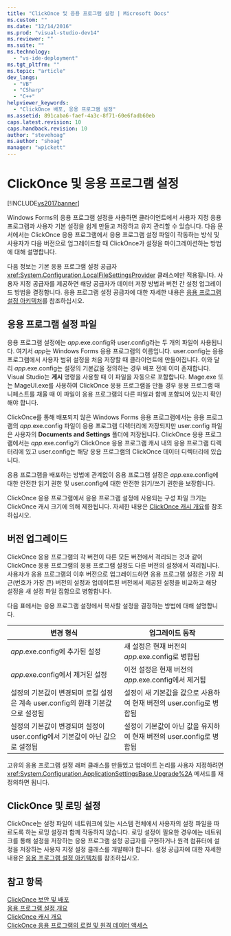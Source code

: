 ```yaml
---
title: "ClickOnce 및 응용 프로그램 설정 | Microsoft Docs"
ms.custom: ""
ms.date: "12/14/2016"
ms.prod: "visual-studio-dev14"
ms.reviewer: ""
ms.suite: ""
ms.technology: 
  - "vs-ide-deployment"
ms.tgt_pltfrm: ""
ms.topic: "article"
dev_langs: 
  - "VB"
  - "CSharp"
  - "C++"
helpviewer_keywords: 
  - "ClickOnce 배포, 응용 프로그램 설정"
ms.assetid: 891caba6-faef-4a3c-8f71-60e6fadb60eb
caps.latest.revision: 10
caps.handback.revision: 10
author: "stevehoag"
ms.author: "shoag"
manager: "wpickett"
---
```

# ClickOnce 및 응용 프로그램 설정
[!INCLUDE[vs2017banner](../code-quality/includes/vs2017banner.md)]

Windows Forms의 응용 프로그램 설정을 사용하면 클라이언트에서 사용자 지정 응용 프로그램과 사용자 기본 설정을 쉽게 만들고 저장하고 유지 관리할 수 있습니다.  다음 문서에서는 ClickOnce 응용 프로그램에서 응용 프로그램 설정 파일이 작동하는 방식 및 사용자가 다음 버전으로 업그레이드할 때 ClickOnce가 설정을 마이그레이션하는 방법에 대해 설명합니다.  
  
 다음 정보는 기본 응용 프로그램 설정 공급자 <xref:System.Configuration.LocalFileSettingsProvider> 클래스에만 적용됩니다.  사용자 지정 공급자를 제공하면 해당 공급자가 데이터 저장 방법과 버전 간 설정 업그레이드 방법을 결정합니다.  응용 프로그램 설정 공급자에 대한 자세한 내용은 [응용 프로그램 설정 아키텍처](../Topic/Application%20Settings%20Architecture.md)를 참조하십시오.  
  
## 응용 프로그램 설정 파일  
 응용 프로그램 설정에는 *app*.exe.config와 user.config라는 두 개의 파일이 사용됩니다. 여기서 *app*는 Windows Forms 응용 프로그램의 이름입니다.  user.config는 응용 프로그램에서 사용자 범위 설정을 처음 저장할 때 클라이언트에 만들어집니다.  이와 달리 *app*.exe.config는 설정의 기본값을 정의하는 경우 배포 전에 이미 존재합니다.  Visual Studio는 **게시** 명령을 사용할 때 이 파일을 자동으로 포함합니다.  Mage.exe 또는 MageUI.exe를 사용하여 ClickOnce 응용 프로그램을 만들 경우 응용 프로그램 매니페스트를 채울 때 이 파일이 응용 프로그램의 다른 파일과 함께 포함되어 있는지 확인해야 합니다.  
  
 ClickOnce를 통해 배포되지 않은 Windows Forms 응용 프로그램에서는 응용 프로그램의 *app*.exe.config 파일이 응용 프로그램 디렉터리에 저장되지만 user.config 파일은 사용자의 **Documents and Settings** 폴더에 저장됩니다.  ClickOnce 응용 프로그램에서는 *app*.exe.config가 ClickOnce 응용 프로그램 캐시 내의 응용 프로그램 디렉터리에 있고 user.config는 해당 응용 프로그램의 ClickOnce 데이터 디렉터리에 있습니다.  
  
 응용 프로그램을 배포하는 방법에 관계없이 응용 프로그램 설정은 *app*.exe.config에 대한 안전한 읽기 권한 및 user.config에 대한 안전한 읽기\/쓰기 권한을 보장합니다.  
  
 ClickOnce 응용 프로그램에서 응용 프로그램 설정에 사용되는 구성 파일 크기는 ClickOnce 캐시 크기에 의해 제한됩니다.  자세한 내용은 [ClickOnce 캐시 개요](../deployment/clickonce-cache-overview.md)를 참조하십시오.  
  
## 버전 업그레이드  
 ClickOnce 응용 프로그램의 각 버전이 다른 모든 버전에서 격리되는 것과 같이 ClickOnce 응용 프로그램의 응용 프로그램 설정도 다른 버전의 설정에서 격리됩니다.  사용자가 응용 프로그램의 이후 버전으로 업그레이드하면 응용 프로그램 설정은 가장 최근\(번호가 가장 큰\) 버전의 설정과 업데이트된 버전에서 제공된 설정을 비교하고 해당 설정을 새 설정 파일 집합으로 병합합니다.  
  
 다음 표에서는 응용 프로그램 설정에서 복사할 설정을 결정하는 방법에 대해 설명합니다.  
  
|변경 형식|업그레이드 동작|  
|-----------|--------------|  
|*app*.exe.config에 추가된 설정|새 설정은 현재 버전의 *app*.exe.config로 병합됨|  
|*app*.exe.config에서 제거된 설정|이전 설정은 현재 버전의 *app*.exe.config에서 제거됨|  
|설정의 기본값이 변경되며 로컬 설정은 계속 user.config의 원래 기본값으로 설정됨|설정이 새 기본값을 값으로 사용하여 현재 버전의 user.config로 병합됨|  
|설정의 기본값이 변경되며 설정이 user.config에서 기본값이 아닌 값으로 설정됨|설정이 기본값이 아닌 값을 유지하여 현재 버전의 user.config로 병합됨|  
  
 고유의 응용 프로그램 설정 래퍼 클래스를 만들었고 업데이트 논리를 사용자 지정하려면 <xref:System.Configuration.ApplicationSettingsBase.Upgrade%2A> 메서드를 재정의하면 됩니다.  
  
## ClickOnce 및 로밍 설정  
 ClickOnce는 설정 파일이 네트워크에 있는 시스템 전체에서 사용자의 설정 파일을 따르도록 하는 로밍 설정과 함께 작동하지 않습니다.  로밍 설정이 필요한 경우에는 네트워크를 통해 설정을 저장하는 응용 프로그램 설정 공급자를 구현하거나 원격 컴퓨터에 설정을 저장하는 사용자 지정 설정 클래스를 개발해야 합니다.  설정 공급자에 대한 자세한 내용은 [응용 프로그램 설정 아키텍처](../Topic/Application%20Settings%20Architecture.md)를 참조하십시오.  
  
## 참고 항목  
 [ClickOnce 보안 및 배포](../deployment/clickonce-security-and-deployment.md)   
 [응용 프로그램 설정 개요](../Topic/Application%20Settings%20Overview.md)   
 [ClickOnce 캐시 개요](../deployment/clickonce-cache-overview.md)   
 [ClickOnce 응용 프로그램의 로컬 및 원격 데이터 액세스](../deployment/accessing-local-and-remote-data-in-clickonce-applications.md)